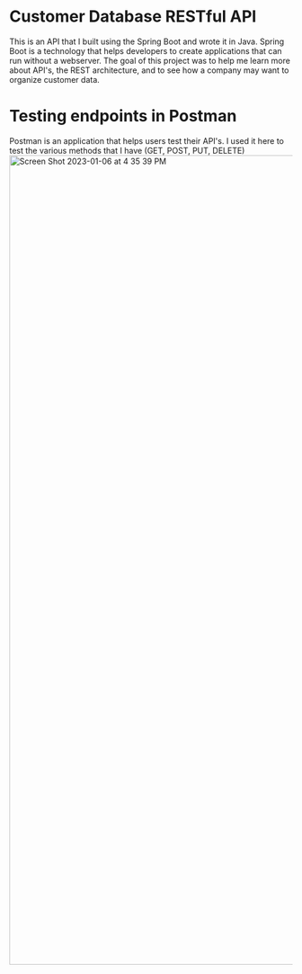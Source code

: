 # Customer Database RESTful API
This is an API that I built using the Spring Boot and wrote it in Java. Spring Boot is a technology that helps developers to create applications that can run without a webserver. The goal of this project was to help me learn more about API's, the REST architecture, and to see how a company may want to organize customer data.


# Testing endpoints in Postman
Postman is an application that helps users test their API's. I used it here to test the various methods that I have (GET, POST, PUT, DELETE)
<img width="1440" alt="Screen Shot 2023-01-06 at 4 35 39 PM" src="https://user-images.githubusercontent.com/46404712/211104802-ca8482f9-2a2d-4eb9-a2d5-1fbac5619499.png">
